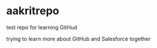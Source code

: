 # aakritrepo
test repo for learning GitHud

trying to learn more about GitHub and Salesforce together
